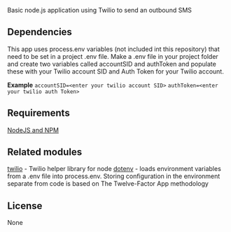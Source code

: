 Basic node.js application using Twilio to send an outbound SMS

## Dependencies
This app uses process.env variables (not included int this repository) that need to be set in a project .env file.  Make a .env file in your project folder and create two variables called accountSID and authToken and populate these with your Twilio account SID and Auth Token for your Twilio account.

**Example**
`accountSID=<enter your twilio account SID>`
`authToken=<enter your twilio auth Token>`

## Requirements
[NodeJS and NPM](http://nodejs.org/download)

## Related modules
[twilio](https://www.npmjs.com/package/twilio) - Twilio helper library for node
[dotenv](https://www.npmjs.com/package/dotenv) - loads environment variables from a .env file into process.env. Storing configuration in the environment separate from code is based on The Twelve-Factor App methodology

## License
None


